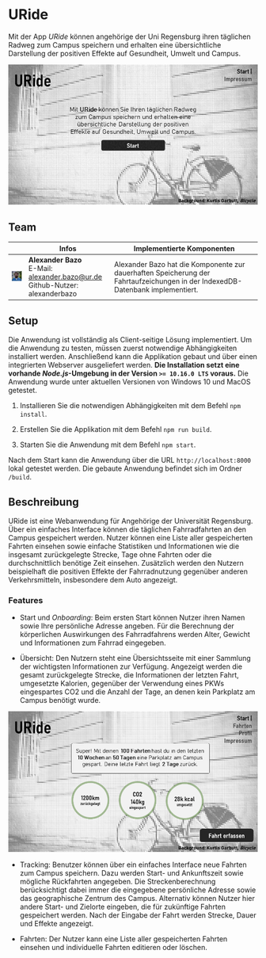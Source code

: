 # URide

Mit der App *URide* können angehörige der Uni Regensburg ihren täglichen Radweg zum Campus speichern und erhalten eine übersichtliche Darstellung der positiven Effekte auf Gesundheit, Umwelt und Campus. 

![Screenshot des Startbildschirms](docs/img/start-screen.png)

## Team

| | Infos | Implementierte Komponenten
|-|-|-|
<img alt="Portrait von Alexander Bazo" src="docs/img/alexander-bazo.jpg" width="100" /> | **Alexander Bazo**<br />E-Mail: alexander.bazo@ur.de<br />Github-Nutzer: alexanderbazo | Alexander Bazo hat die Komponente zur dauerhaften Speicherung der Fahrtaufzeichungen in der IndexedDB-Datenbank implementiert. |

## Setup

Die Anwendung ist vollständig als Client-seitige Lösung implementiert. Um die Anwendung zu testen, müssen zuerst notwendige Abhängigkeiten installiert werden. Anschließend kann die Applikation gebaut und über einen integrierten Webserver ausgeliefert werden. **Die Installation setzt eine vorhande *Node.js*-Umgebung in der Version `>= 10.16.0 LTS` voraus.** Die Anwendung wurde unter aktuellen Versionen von Windows 10 und MacOS getestet. 

1. Installieren Sie die notwendigen Abhängigkeiten mit dem Befehl `npm install`.

2. Erstellen Sie die Applikation mit dem Befehl `npm run build`.

3. Starten Sie die Anwendung mit dem Befehl `npm start`.

Nach dem Start kann die Anwendung über die URL `http://localhost:8000` lokal getestet werden. Die gebaute Anwendung befindet sich im Ordner `/build`.

## Beschreibung

URide ist eine Webanwendung für Angehörige der Universität Regensburg. Über ein einfaches Interface können die täglichen Fahrradfahrten an den Campus gespeichert werden. Nutzer können eine Liste aller gespeicherten Fahrten einsehen sowie einfache Statistiken und Informationen wie die insgesamt zurückgelegte Strecke, Tage ohne Fahrten oder die durchschnittlich benötige Zeit einsehen. Zusätzlich werden den Nutzern beispielhaft die positiven Effekte der Fahrradnutzung gegenüber anderen Verkehrsmitteln, insbesondere dem Auto angezeigt. 

### Features

- Start und *Onboarding*: Beim ersten Start können Nutzer ihren Namen sowie Ihre persönliche Adresse angeben. Für die Berechnung der körperlichen Auswirkungen des Fahrradfahrens werden Alter, Gewicht und Informationen zum Fahrrad eingegeben.

- Übersicht: Den Nutzern steht eine Übersichtsseite mit einer Sammlung der wichtigsten Informationen zur Verfügung. Angezeigt werden die gesamt zurückgelegte Strecke, die Informationen der letzten Fahrt, umgesetzte Kalorien, gegenüber der Verwendung eines PKWs eingespartes CO2 und die Anzahl der Tage, an denen kein Parkplatz am Campus benötigt wurde.

![Screenshot der Statistikübersicht](docs/img/overview-screen.png)

- Tracking: Benutzer können über ein einfaches Interface neue Fahrten zum Campus speichern. Dazu werden Start- und Ankunftszeit sowie mögliche Rückfahrten angegeben. Die Streckenberechnung berücksichtigt dabei immer die eingegebene persönliche Adresse sowie das geographische Zentrum des Campus. Alternativ können Nutzer hier andere Start- und Zielorte eingeben, die für zukünftige Fahrten gespeichert werden. Nach der Eingabe der Fahrt werden Strecke, Dauer und Effekte angezeigt.

- Fahrten: Der Nutzer kann eine Liste aller gespeicherten Fahrten einsehen und individuelle Fahrten editieren oder löschen.